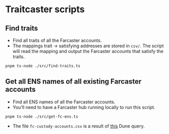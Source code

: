 # Traitcaster scripts

## Find traits

- Find all traits of all the Farcaster accounts.
- The mappings trait $\to$ satisfying addresses are stored in `csv/`. The script
  will read the mapping and output the Farcaster accounts that satisfy the traits.

```
pnpm ts-node ./src/find-traits.ts
```

## Get all ENS names of all existing Farcaster accounts

- Find all ENS names of all the Farcaster accounts.
- You'll need to have a Farcaster hub running locally to run this script.

```
pnpm ts-node ./src/get-fc-ens.ts
```

- The file `fc-custody-accounts.csv` is a result of [this](https://dune.com/queries/3147327) Dune query.
